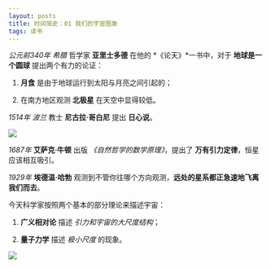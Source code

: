 ```yaml
---
layout: posts
title: 时间简史：01 我们的宇宙图象
tags: 读书
---
```





*公元前340年* *希腊* 哲学家 **亚里士多德** 在他的 *《论天》*一书中，对于 **地球是一个圆球** 提出两个有力的论证：

1. **月食** 是由于地球运行到太阳与月亮之间引起的；

2. 在南方地区观测 **北极星** 在天空中显得较低。



*1514年* *波兰* 教士 **尼古拉·哥白尼** 提出 **日心说**。

![](http://zhouzm.cn/DailyNotes/assets/images/%E6%97%B6%E9%97%B4%E7%AE%80%E5%8F%B2-%E6%97%A5%E5%BF%83%E8%AF%B4.jpg)

*1687年* **艾萨克·牛顿** 出版 *《自然哲学的数学原理》*，提出了 **万有引力定律**，恒星应该相互吸引。



*1929年* **埃德温·哈勃** 观测到不管你往哪个方向观测，**远处的星系都正急速地飞离我们而去**。



今天科学家按照两个基本的部分理论来描述宇宙：

1. **广义相对论** 描述 *引力和宇宙的大尺度结构*；

2. **量子力学** 描述 *极小尺度* 的现象。

![](http://zhouzm.cn/DailyNotes/assets/images/%E6%97%B6%E9%97%B4%E7%AE%80%E5%8F%B2-%E5%9F%BA%E6%9C%AC%E7%90%86%E8%AE%BA.jpg)
